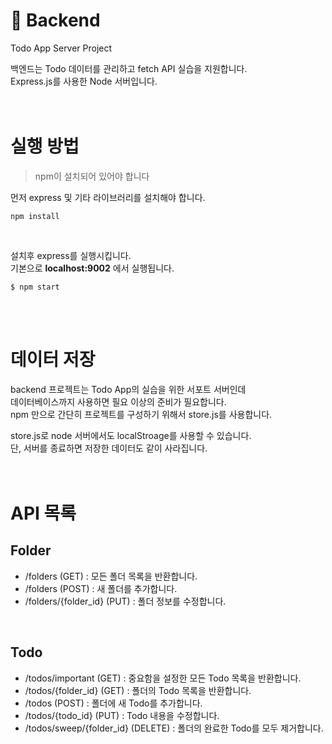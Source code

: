 📡 **Backend**
=======

Todo App Server Project  

백엔드는 Todo 데이터를 관리하고 fetch API 실습을 지원합니다.  
Express.js를 사용한 Node 서버입니다.  
<br /><br />

# 실행 방법
> npm이 설치되어 있어야 합니다

먼저 express 및 기타 라이브러리를 설치해야 합니다.  
```
npm install
```
<br />

설치후 express를 실행시킵니다.  
기본으로 **localhost:9002** 에서 실행됩니다.  
```
$ npm start
```
<br /><br />

# 데이터 저장
backend 프로젝트는 Todo App의 실습을 위한 서포트 서버인데  
데이터베이스까지 사용하면 필요 이상의 준비가 필요합니다.  
npm 만으로 간단히 프로젝트를 구성하기 위해서 store.js를 사용합니다.  

store.js로 node 서버에서도 localStroage를 사용할 수 있습니다.  
단, 서버를 종료하면 저장한 데이터도 같이 사라집니다.  
<br /><br />

# API 목록

## Folder
- /folders (GET) : 모든 폴더 목록을 반환합니다.  
- /folders (POST) : 새 폴더를 추가합니다.  
- /folders/{folder_id} (PUT) : 폴더 정보를 수정합니다.  
<br />

## Todo
- /todos/important (GET) : 중요함을 설정한 모든 Todo 목록을 반환합니다.  
- /todos/{folder_id} (GET) : 폴더의 Todo 목록을 반환합니다.  
- /todos (POST) : 폴더에 새 Todo를 추가합니다.  
- /todos/{todo_id} (PUT) : Todo 내용을 수정합니다.  
- /todos/sweep/{folder_id} (DELETE) : 폴더의 완료한 Todo를 모두 제거합니다.  
